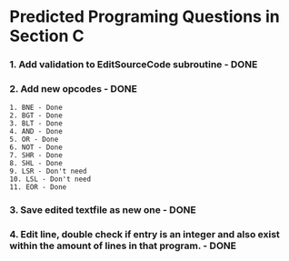 # Predicted Programing Questions in Section C  
### 1. Add validation to EditSourceCode subroutine - DONE  
### 2. Add new opcodes - DONE  
    1. BNE - Done  
    2. BGT - Done  
    3. BLT - Done  
    4. AND - Done  
    5. OR - Done  
    6. NOT - Done  
    7. SHR - Done  
    8. SHL - Done  
    9. LSR - Don't need  
    10. LSL - Don't need  
    11. EOR - Done  
### 3. Save edited textfile as new one - DONE
### 4. Edit line, double check if entry is an integer and also exist within the amount of lines in that program. - DONE  